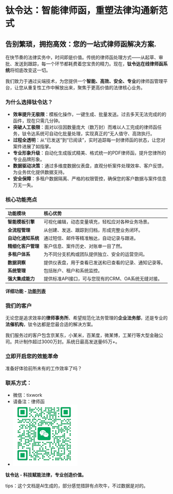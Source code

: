# 钛令达：智能律师函，重塑法律沟通新范式


## 告别繁琐，拥抱高效：您的一站式律师函解决方案.

在快节奏的法律实务中，时间即是价值。传统的律师函处理方式——从起草、审批、发送到跟踪，每一个环节都耗费着您宝贵的精力。现在，**钛令达在线律师函系统**将彻底改变这一切。

我们致力于通过尖端技术，为您提供一个**智能、高效、安全、专业**的律师函管理平台，让您从重复性工作中解放出来，聚焦于更高价值的法律核心业务。



### 为什么选择钛令达？

- **效率提升无极限**：模板化操作，一键生成、批量发送。过去多天无法完成的的函件，现在只需几分钟。
- **突破人工极限**：面对以往因数量庞大（数万封）而难以人工完成的律师函任务，钛令达系统可自动化批量处理，实现真正的“无人值守、高效执行。
- **过程全透明**：从“已发送”到“已阅读”，实时追踪每一封律师函的状态，让您对案件进展了如指掌。
- **专业形象升级**：自动化生成版式精美、格式统一的PDF律师函，提升您律所的专业品牌形象。
- **数据驱动决策**：通过多维度数据仪表盘，直观分析案件处理效率、客户反馈，为业务优化提供数据支持。
- **安全保障**：多租户数据隔离、严格的权限管控，确保您的客户数据与案件信息万无一失。


### 核心功能亮点

| 功能模块 | 核心优势 |
| :--- | :--- |
| **智能模板引擎** | 可视化编辑，动态变量填充，轻松应对各种业务场景。 |
| **全流程管理** | 从创建、发送、跟踪到归档，形成完整业务闭环。 |
| **自动化通知系统** | 通过短信、邮件等精准触达，自动记录与跟进。 |
| **精细化客户管理** | 客户信息、案件历史、对账单一目了然。 |
| **多租户体系** | 为不同分支机构或团队提供独立、安全的运营空间。 |
| **数据洞察** | 提供仪表盘，用于查看已发送和已查看的记录、通知记录等。 |
| **系统管理** | 包括账户、租户和系统监控。 |
| **强大集成能力** | 提供标准API接口，可与您现有的CRM、OA系统无缝对接。 |

**详细功能 - [功能列表](modules.md)**

### 我们的客户

无论您是追求效率的**律师事务所**、希望规范化法务管理的**企业法务部**，还是专业的**法催机构**，钛令达都是您最合适的解决方案。

我们服务过的客户包含京某东，小某米，百某度，微某博，工某行等大型金融公司。共计制作超过3000万封。系统日最高发送量65万+。


### 立即开启您的效能革命

准备好体验前所未有的工作效率了吗？

### 联系方式：
- 微信：tixwork
- 请备注：律师函
- ![微信联系](src/assets/wechat.png)

**钛令达 - 科技赋能法律，专业创造价值。** 


tips：这个文档是AI生成的，部分感觉措辞有点吹牛，不过数据是对的。